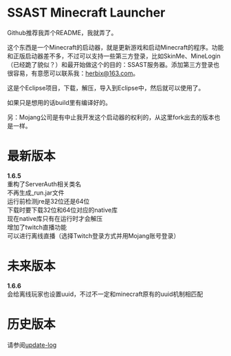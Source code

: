 SSAST Minecraft Launcher
=============

Github推荐我弄个README，我就弄了。

这个东西是一个Minecraft的启动器，就是更新游戏和启动Minecraft的程序。功能和正版启动器差不多，不过可以支持一些第三方登录，比如SkinMe、MineLogin（已经跪了貌似？）和最开始做这个的目的：SSAST服务器。添加第三方登录也很容易，有意愿可以联系我：herbix@163.com。

这是个Eclipse项目，下载，解压，导入到Eclipse中，然后就可以使用了。

如果只是想用的话build里有编译好的。

另：Mojang公司是有中止我开发这个启动器的权利的，从这里fork出去的版本也是一样。

最新版本
=============
<b>1.6.5</b><br>
重构了ServerAuth相关类名<br>
不再生成_run.jar文件<br>
运行前检测jre是32位还是64位<br>
下载时要下载32位和64位对应的native库<br>
现在native库只有在运行时才会解压<br>
增加了twitch直播功能<br>
可以进行离线直播（选择Twitch登录方式并用Mojang账号登录）<br>

未来版本
=============
<b>1.6.6</b><br>
会给离线玩家也设置uuid，不过不一定和minecraft原有的uuid机制相匹配<br>

历史版本
=============
请参阅<a href="update-log">update-log</a>
